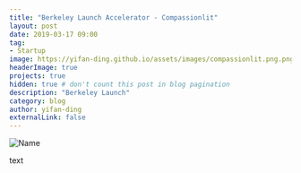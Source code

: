 ```yaml
---
title: "Berkeley Launch Accelerator - Compassionlit"
layout: post
date: 2019-03-17 09:00
tag:
- Startup
image: https://yifan-ding.github.io/assets/images/compassionlit.png.png
headerImage: true
projects: true
hidden: true # don't count this post in blog pagination
description: "Berkeley Launch"
category: blog
author: yifan-ding
externalLink: false
---
```


![Name](../assets/images/address.png)

text
